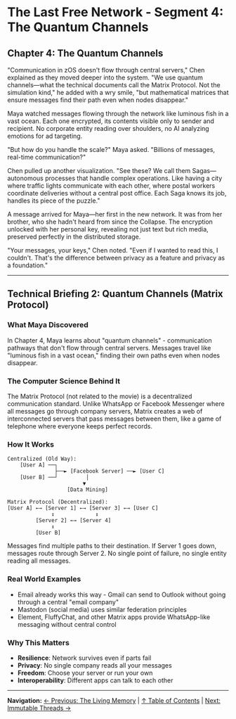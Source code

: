 # The Last Free Network - Segment 4: The Quantum Channels

## Chapter 4: The Quantum Channels

"Communication in zOS doesn't flow through central servers," Chen explained as they moved deeper into the system. "We use quantum channels—what the technical documents call the Matrix Protocol. Not the simulation kind," he added with a wry smile, "but mathematical matrices that ensure messages find their path even when nodes disappear."

Maya watched messages flowing through the network like luminous fish in a vast ocean. Each one encrypted, its contents visible only to sender and recipient. No corporate entity reading over shoulders, no AI analyzing emotions for ad targeting.

"But how do you handle the scale?" Maya asked. "Billions of messages, real-time communication?"

Chen pulled up another visualization. "See these? We call them Sagas—autonomous processes that handle complex operations. Like having a city where traffic lights communicate with each other, where postal workers coordinate deliveries without a central post office. Each Saga knows its job, handles its piece of the puzzle."

A message arrived for Maya—her first in the new network. It was from her brother, who she hadn't heard from since the Collapse. The encryption unlocked with her personal key, revealing not just text but rich media, preserved perfectly in the distributed storage.

"Your messages, your keys," Chen noted. "Even if I wanted to read this, I couldn't. That's the difference between privacy as a feature and privacy as a foundation."

---

## Technical Briefing 2: Quantum Channels (Matrix Protocol)

### What Maya Discovered
In Chapter 4, Maya learns about "quantum channels" - communication pathways that don't flow through central servers. Messages travel like "luminous fish in a vast ocean," finding their own paths even when nodes disappear.

### The Computer Science Behind It
The Matrix Protocol (not related to the movie) is a decentralized communication standard. Unlike WhatsApp or Facebook Messenger where all messages go through company servers, Matrix creates a web of interconnected servers that pass messages between them, like a game of telephone where everyone keeps perfect records.

### How It Works
```
Centralized (Old Way):
    [User A] ──┐
               ├──► [Facebook Server] ──► [User C]
    [User B] ──┘         │
                        ▼
                   [Data Mining]

Matrix Protocol (Decentralized):
[User A] ←→ [Server 1] ←→ [Server 3] ←→ [User C]
              ↕             ↕
         [Server 2] ←→ [Server 4]
              ↕
         [User B]
```

Messages find multiple paths to their destination. If Server 1 goes down, messages route through Server 2. No single point of failure, no single entity reading all messages.

### Real World Examples
- Email already works this way - Gmail can send to Outlook without going through a central "email company"
- Mastodon (social media) uses similar federation principles
- Element, FluffyChat, and other Matrix apps provide WhatsApp-like messaging without central control

### Why This Matters
- **Resilience**: Network survives even if parts fail
- **Privacy**: No single company reads all your messages
- **Freedom**: Choose your server or run your own
- **Interoperability**: Different apps can talk to each other

---

**Navigation:**
[← Previous: The Living Memory](./03-the-living-memory.md) | [↑ Table of Contents](./README.md) | [Next: Immutable Threads →](./05-immutable-threads.md)